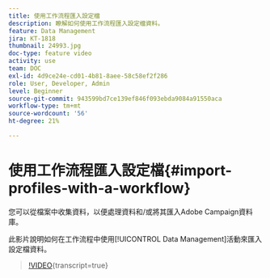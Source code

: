 ```yaml
---
title: 使用工作流程匯入設定檔
description: 瞭解如何使用工作流程匯入設定檔資料。
feature: Data Management
jira: KT-1818
thumbnail: 24993.jpg
doc-type: feature video
activity: use
team: DOC
exl-id: 4d9ce24e-cd01-4b81-8aee-58c58ef2f286
role: User, Developer, Admin
level: Beginner
source-git-commit: 943599bd7ce139ef846f093ebda9084a91550aca
workflow-type: tm+mt
source-wordcount: '56'
ht-degree: 21%

---
```


# 使用工作流程匯入設定檔{#import-profiles-with-a-workflow}

您可以從檔案中收集資料，以便處理資料和/或將其匯入Adobe Campaign資料庫。

此影片說明如何在工作流程中使用[!UICONTROL Data Management]活動來匯入設定檔資料。

>[!VIDEO](https://video.tv.adobe.com/v/24993?learn=on){transcript=true}
